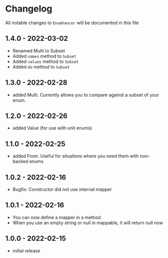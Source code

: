 # Changelog

All notable changes to `Enumhancer` will be documented in this file

## 1.4.0 - 2022-03-02

- Renamed Multi to Subset
- Added `names` method to `Subset`
- Added `values` method to `Subset`
- Added `do` method to `Subset`

## 1.3.0 - 2022-02-28

- added Multi. Currently allows you to compare against a subset of your enum.

## 1.2.0 - 2022-02-26

- added Value (for use with unit enums)

## 1.1.0 - 2022-02-25

- added From. Useful for situations where you need them with non-backed enums

## 1.0.2 - 2022-02-16

- Bugfix: Constructor did not use internal mapper

## 1.0.1 - 2022-02-16

- You can now define a mapper in a method
- When you use an empty string or null in mappable, it will return null now

## 1.0.0 - 2022-02-15

- initial release
